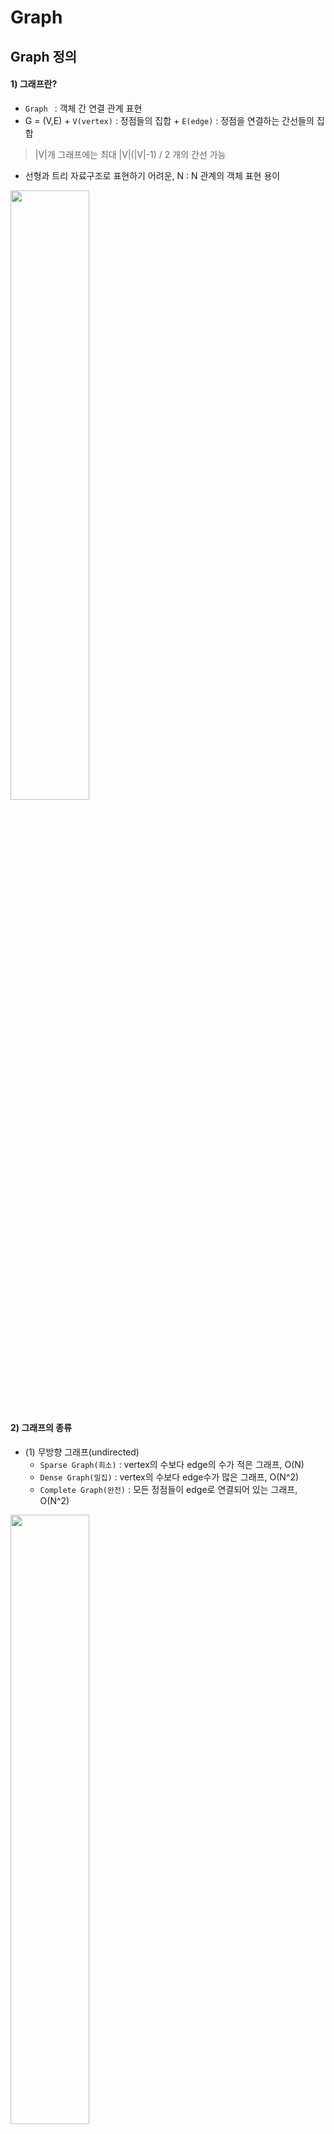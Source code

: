 # Graph

## Graph 정의

#### 1) 그래프란?
  + `Graph ` : 객체 간 연결 관계 표현
  +  G = (V,E)
    + `V(vertex)` : 정점들의 집합
    + `E(edge)` : 정점을 연결하는 간선들의 집합
  > |V|개 그래프에는 최대 |V|(|V|-1) / 2 개의 간선 가능
  + 선형과 트리 자료구조로 표현하기 어려운, N : N 관계의 객체 표현 용이
  <img src = "https://user-images.githubusercontent.com/71436576/126340242-9e719b1f-7c74-4fbf-b92e-38d36b83946c.png" width="50%" height="50%">
  
#### 2) 그래프의 종류
  + (1) 무방향 그래프(undirected)
    + `Sparse Graph(희소)` : vertex의 수보다 edge의 수가 적은 그래프, O(N)
    + `Dense Graph(밀집)` : vertex의 수보다 edge수가 많은 그래프, O(N^2)
    + `Complete Graph(완전)` : 모든 정점들이 edge로 연결되어 있는 그래프, O(N^2)
  <img src = "https://user-images.githubusercontent.com/71436576/126341410-5f5b0332-83f3-4146-8a59-be7101b0e73b.png" width="50%" height="50%">

  + (2) 방향 그래프(weighted)
    + `진입 차수(in-degree)` : 외부에서 오는 간선의 개수
    + `진출 차수(out-degree)` : 외부로 향하는 간선의 개수
       
#### 3) 그래프 용어
  + `adjacent` : 두 개의 정점이 엣지로 연결된 경우
    + 완전 그래프에 속한 임의의 두 정점들은 모두 인접해 있음!
    + `incident` : 같은 경우 엣지의 관점에서, 두 정점에 부속(incident)되었다고 함
  + `degree` : 해당 노드에 연결된 엣지의 수(혹은 엣지 가중치의 합)
  + `subgraph` : G=(V,E)가 주어졌을 때 다음을 만족하는 G′=(V′,E′)
    + E′ 는 V′에만 부속(=V′에 속한 모든 엣지가 G′에 있어야 함)되어 있으며 E의 부분집합
    + V′는 V의 부분집합
  + `Spanning tree` : 최소 edge로 모든 정점을 연결한 그래프
  + `연결 성분` : 연결된( 더 이상 확장 불가능)subgraph의 최대치
 
#### 4) 그래프 표현
  > 인접 행렬(Adjacent matrix)
    + **두 정점을 연결하는 간선의 유무**를 행렬 형태로 표현
      + 두 정점이 인접 : 1, 인접 X : 0 으로 표현
    + |V| * |V| 크기의 2차원 리스트 이용하여 간선 정보 저장
    
<image src = "https://user-images.githubusercontent.com/71436576/126507515-d0c5cf61-e753-43b4-b561-2d11ebca9061.png" width="50%" height="50%">

   + 장점: 한 번의 배열 접근만으로 정점의 번호 u,v사이의 간선이 있는지 여부 확인 가능
   + 단점: 항상 O(∣V∣ ^2)크기의 공간을 사용함
   + `밀집 그래프(dense graph)`: 간선의 수가 ∣V∣^2에 비례하는 그래프 → 인접 행렬 사용
  
  > 인접 리스트(Adjacent list)
    + 각 정점마다 인접 정점으로 나가는 간선 정보 저장
    + **각각의 정점에 인접한 정점**들을 연결 리스트로 표현
 
   <image src = "https://user-images.githubusercontent.com/71436576/126507429-f335c435-e2e0-4dbc-88c4-4e1de1b9ec8c.png" width="50%" height="50%">
     
   + 장점: 실제 간선 수만큼의 원소 O(∣V∣+∣E∣)의 공간만을 사용, 인접한 노드에 어떤것이 있는지 알기 쉬움
   + 단점: 정점의 번호 u,v사이의 간선이 있는지 여부를 연결리스트 adjacent[u]를 처음부터 일일이 확인해야함
   + 희소 그래프(sparse graph): 간선의 수가 ∣V∣^2 에 비해 훨씬 적은 그래프 → 인접 리스트 사용

## Graph 탐색(1) DFS

## Graph 탐색(2) BFS

## 상호 베타 집합

# Graph 활용_최소 비용

## Minimum Spanning Tree

## Prim Algorithm

## Kruskal Algorithm

## Dijkstra Algorithm
